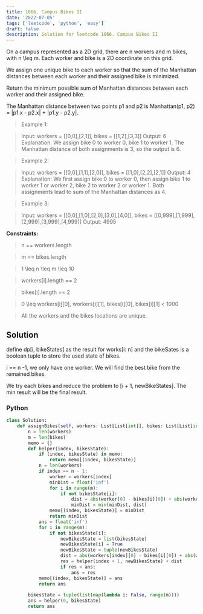 ```yaml
---
title: 1066. Campus Bikes II
date: '2022-07-05'
tags: ['leetcode', 'python', 'easy']
draft: false
description: Solution for leetcode 1066. Campus Bikes II
---
```




On a campus represented as a 2D grid, there are n workers and m bikes, with n <TeX>\leq</TeX> m. Each worker and bike is a 2D coordinate on this grid.

We assign one unique bike to each worker so that the sum of the Manhattan distances between each worker and their assigned bike is minimized.

Return the minimum possible sum of Manhattan distances between each worker and their assigned bike.

The Manhattan distance between two points p1 and p2 is Manhattan(p1, p2) = |p1.x - p2.x| + |p1.y - p2.y|.

 > Example 1:

 > Input: workers = [[0,0],[2,1]], bikes = [[1,2],[3,3]]
 > Output: 6
 > Explanation: 
 > We assign bike 0 to worker 0, bike 1 to worker 1. The Manhattan distance of both assignments is 3, so the output is 6.

 > Example 2:

 > Input: workers = [[0,0],[1,1],[2,0]], bikes = [[1,0],[2,2],[2,1]]
 > Output: 4
 > Explanation: 
 > We first assign bike 0 to worker 0, then assign bike 1 to worker 1 or worker 2, bike 2 to worker 2 or worker 1. Both assignments lead to sum of the Manhattan distances as 4.

 > Example 3:

 > Input: workers = [[0,0],[1,0],[2,0],[3,0],[4,0]], bikes = [[0,999],[1,999],[2,999],[3,999],[4,999]]
 > Output: 4995

**Constraints:**

 > n == workers.length

 > m == bikes.length

 > 1 <TeX>\leq</TeX> n <TeX>\leq</TeX> m <TeX>\leq</TeX> 10

 > workers[i].length == 2

 > bikes[i].length == 2

 > 0 <TeX>\leq</TeX> workers[i][0], workers[i][1], bikes[i][0], bikes[i][1] < 1000

 > All the workers and the bikes locations are unique.

## Solution
define dp[i, bikeStates] as the result for works[i: n] and the bikeSates is a boolean tuple to store the used state of bikes.

i == n -1, we only have one worker. We will find the best bike from the remained bikes. 

We try each bikes and reduce the problem to [i + 1, newBikeStates]. The min result will be the final result.
### Python
```python
class Solution:
    def assignBikes(self, workers: List[List[int]], bikes: List[List[int]]) -> int:
        n = len(workers)
        m = len(bikes)
        memo = {}
        def helper(index, bikesState):
            if (index, bikesState) in memo:
                return memo[(index, bikesState)]
            n = len(workers)
            if index == n - 1:
                worker = workers[index]
                minDist = float('inf')
                for i in range(m):
                    if not bikesState[i]:
                        dist = abs(worker[0] - bikes[i][0]) + abs(worker[1] - bikes[i][1])
                        minDist = min(minDist, dist)
                memo[(index, bikesState)] = minDist
                return minDist
            ans = float('inf')
            for i in range(m):
                if not bikesState[i]:
                    newBikesState = list(bikesState)
                    newBikesState[i] = True
                    newBikesState = tuple(newBikesState)
                    dist = abs(workers[index][0] - bikes[i][0]) + abs(workers[index][1] - bikes[i][1])
                    res = helper(index + 1, newBikesState) + dist
                    if res < ans:
                        ans = res
            memo[(index, bikesState)] = ans
            return ans
            
        bikesState = tuple(list(map(lambda i: False, range(m))))        
        ans = helper(0, bikesState)
        return ans
```
